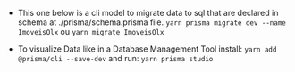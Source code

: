 - This one below is a cli model to migrate data to sql that are declared in schema at ./prisma/schema.prisma file.
  `yarn prisma migrate dev --name ImoveisOlx`
  ou
  `yarn migrate ImoveisOlx`

- To visualize Data like in a Database Management Tool
  install:
  `yarn add @prisma/cli --save-dev`
  and run:
  `yarn prisma studio`
